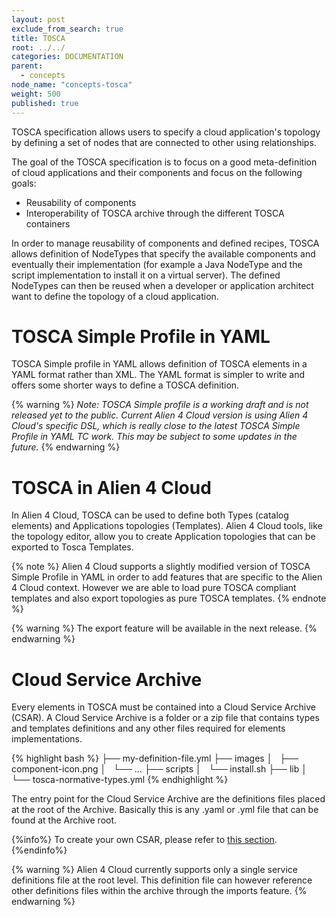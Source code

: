 ```yaml
---
layout: post
exclude_from_search: true
title: TOSCA
root: ../../
categories: DOCUMENTATION
parent: 
  - concepts
node_name: "concepts-tosca"
weight: 500
published: true
---
```



TOSCA specification allows users to specify a cloud application's topology by defining a set of nodes that are connected to other using relationships.

The goal of the TOSCA specification is to focus on a good meta-definition of cloud applications and their components and focus on the following goals:

* Reusability of components
* Interoperability of TOSCA archive through the different TOSCA containers

In order to manage reusability of components and defined recipes, TOSCA allows definition of NodeTypes that specify the available components and eventually their implementation (for example a Java NodeType and the script implementation to install it on a virtual server). The defined NodeTypes can then be reused when a developer or application architect want to define the topology of a cloud application.

# TOSCA Simple Profile in YAML

TOSCA Simple profile in YAML allows definition of TOSCA elements in a YAML format rather than XML. The YAML format is simpler to write and offers some shorter ways to define a TOSCA definition.

{% warning %}
_Note: TOSCA Simple profile is a working draft and is not released yet to the  public. Current Alien 4 Cloud version is using Alien 4 Cloud's specific DSL, which is really close to the latest TOSCA Simple Profile in YAML TC work. This may be subject to some updates in the future._
{% endwarning %}

# TOSCA in Alien 4 Cloud

In Alien 4 Cloud, TOSCA can be used to define both Types (catalog elements) and Applications topologies (Templates). Alien 4 Cloud tools, like the topology editor, allow you to create Application topologies that can be exported to Tosca Templates.

{% note %}
Alien 4 Cloud supports a slightly modified version of TOSCA Simple Profile in YAML in order to add features that are specific to the Alien 4 Cloud context. However we are able to load pure TOSCA compliant templates and also export topologies as pure TOSCA templates.
{% endnote %}

{% warning %}
The export feature will be available in the next release.
{% endwarning %}

# Cloud Service Archive

Every elements in TOSCA must be contained into a Cloud Service Archive (CSAR). A Cloud Service Archive is a folder or a zip file that contains types and templates definitions and any other files required for elements implementations.

{% highlight bash %}
├── my-definition-file.yml
├── images
│   ├── component-icon.png
│   └── ...
├── scripts
│   └── install.sh
├── lib
│   └── tosca-normative-types.yml
{% endhighlight %}

The entry point for the Cloud Service Archive are the definitions files placed at the root of the Archive. Basically this is any .yaml or .yml file that can be found at the Archive root.

{%info%}
To create your own CSAR, please refer to [this section](#/documentation/1.0.0/devops_guide/tosca_concepts_types_custom.html).
{%endinfo%}

{% warning %}
Alien 4 Cloud currently supports only a single service definitions file at the root level. This definition file can however reference other definitions files within the archive through the imports feature.
{% endwarning %}
